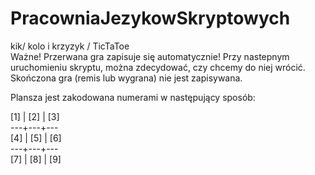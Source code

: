 # PracowniaJezykowSkryptowych  
kik/ kolo i krzyzyk / TicTaToe  
Ważne! Przerwana gra zapisuje się automatycznie! Przy nastepnym uruchomieniu skryptu, można zdecydować, czy chcemy do niej wrócić.   
Skończona gra (remis lub wygrana) nie jest zapisywana.  

Plansza jest zakodowana numerami w następujący sposób:  

[1] | [2] | [3]  
---+---+---  
[4] | [5] | [6]  
---+---+---  
[7] | [8] | [9]  

